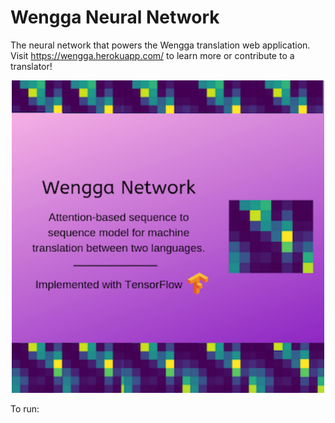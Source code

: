 # Wengga Neural Network

The neural network that powers the Wengga translation web application. Visit https://wengga.herokuapp.com/ to learn more or contribute to a translator!

<p align="center">
<img src="resources/wengga-net.png" width = "500px" />
</p>

To run: 
